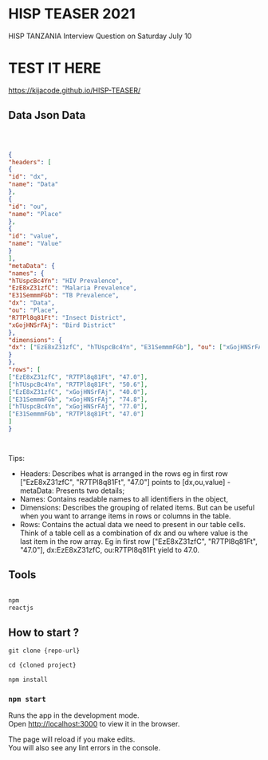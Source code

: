 # HISP TEASER 2021 

HISP TANZANIA Interview Question on Saturday July 10  
# TEST IT HERE

https://kijacode.github.io/HISP-TEASER/

## Data Json Data

```json



{ 
"headers": [ 
{ 
"id": "dx", 
"name": "Data" 
}, 
{ 
"id": "ou", 
"name": "Place" 
}, 
{ 
"id": "value", 
"name": "Value" 
} 
], 
"metaData": { 
"names": { 
"hTUspcBc4Yn": "HIV Prevalence", 
"EzE8xZ31zfC": "Malaria Prevalence", 
"E31SemmmFGb": "TB Prevalence", 
"dx": "Data", 
"ou": "Place", 
"R7TPl8q81Ft": "Insect District", 
"xGojHNSrFAj": "Bird District" 
}, 
"dimensions": { 
"dx": ["EzE8xZ31zfC", "hTUspcBc4Yn", "E31SemmmFGb"], "ou": ["xGojHNSrFAj", "R7TPl8q81Ft"] 
} 
}, 
"rows": [ 
["EzE8xZ31zfC", "R7TPl8q81Ft", "47.0"], 
["hTUspcBc4Yn", "R7TPl8q81Ft", "50.6"], 
["EzE8xZ31zfC", "xGojHNSrFAj", "40.0"], 
["E31SemmmFGb", "xGojHNSrFAj", "74.8"], 
["hTUspcBc4Yn", "xGojHNSrFAj", "77.0"], 
["E31SemmmFGb", "R7TPl8q81Ft", "47.0"] 
] 
}




```

Tips: 
- Headers: Describes what is arranged in the rows eg in first row ["EzE8xZ31zfC", "R7TPl8q81Ft", "47.0"] points to [dx,ou,value] - metaData: Presents two details; 
- Names: Contains readable names to all identifiers in the object, 
- Dimensions: Describes the grouping of related items. But can be useful when you want to arrange items in rows or columns in the table. 
- Rows: Contains the actual data we need to present in our table cells. Think of a table cell as a combination of dx and ou where value is the last item in the row array. Eg in first row ["EzE8xZ31zfC", "R7TPl8q81Ft", "47.0"], dx:EzE8xZ31zfC, 
ou:R7TPl8q81Ft yield to 47.0.


## Tools 
```bash

npm 
reactjs

```
## How to start ? 
```js
git clone {repo-url}

cd {cloned project}

npm install 
```

### `npm start`

Runs the app in the development mode.\
Open [http://localhost:3000](http://localhost:3000) to view it in the browser.

The page will reload if you make edits.\
You will also see any lint errors in the console.

